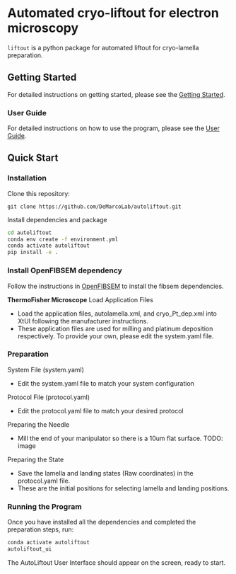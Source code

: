 
# Automated cryo-liftout for electron microscopy

`liftout` is a python package for automated liftout for cryo-lamella preparation.

## Getting Started

For detailed instructions on getting started, please see the [Getting Started](docs/GettingStarted.md).

### User Guide

For detailed instructions on how to use the program, please see the [User Guide](docs/UserGuide.md).

## Quick Start

### Installation

Clone this repository:

```
git clone https://github.com/DeMarcoLab/autoliftout.git
```

Install dependencies and package

```bash
cd autoliftout
conda env create -f environment.yml
conda activate autoliftout
pip install -e .

```

### Install OpenFIBSEM dependency

Follow the instructions in [OpenFIBSEM](https://github.com/DeMarcoLab/fibsem) to install the fibsem dependencies.

**ThermoFisher Microscope**
Load Application Files

- Load the application files, autolamella.xml, and cryo_Pt_dep.xml into XtUI following the manufacturer instructions.
- These application files are used for milling and platinum deposition respectively. To provide your own, please edit the system.yaml file.

### Preparation

System File (system.yaml)

- Edit the system.yaml file to match your system configuration

Protocol File (protocol.yaml)

- Edit the protocol.yaml file to match your desired protocol

Preparing the Needle

- Mill the end of your manipulator so there is a 10um flat surface. TODO: image

Preparing the State

- Save the lamella and landing states (Raw coordinates) in the protocol.yaml file.
- These are the initial positions for selecting lamella and landing positions.

### Running the Program

Once you have installed all the dependencies and completed the preparation steps, run:

```bash
conda activate autoliftout
autoliftout_ui
```

The AutoLiftout User Interface should appear on the screen, ready to start.
